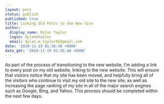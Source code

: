 ```yaml
---
layout: post
status: publish
published: true
title: Linking Old Posts to the New Site
author:
  display_name: Dylan Taylor
  login: dylanmtaylor
  email: dylan.m.taylor92@gmail.com
date: '2010-11-19 01:36:40 +0000'
date_gmt: '2010-11-19 01:36:40 +0000'
---
```

<p>As part of the process of transitioning to the new website, I'm adding a link to every post on my old website, linking to the new website. This will ensure that visitors notice that my site has been moved, and helpfully bring all of the visitors who continue to visit my old site to the new site, as well as increasing the page ranking of my site in all of the major search engines such as Google, Bing, and Yahoo. This process should be completed within the next few days.</p>
